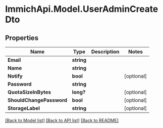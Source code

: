 # ImmichApi.Model.UserAdminCreateDto

## Properties

Name | Type | Description | Notes
------------ | ------------- | ------------- | -------------
**Email** | **string** |  | 
**Name** | **string** |  | 
**Notify** | **bool** |  | [optional] 
**Password** | **string** |  | 
**QuotaSizeInBytes** | **long?** |  | [optional] 
**ShouldChangePassword** | **bool** |  | [optional] 
**StorageLabel** | **string** |  | [optional] 

[[Back to Model list]](../README.md#documentation-for-models) [[Back to API list]](../README.md#documentation-for-api-endpoints) [[Back to README]](../README.md)

